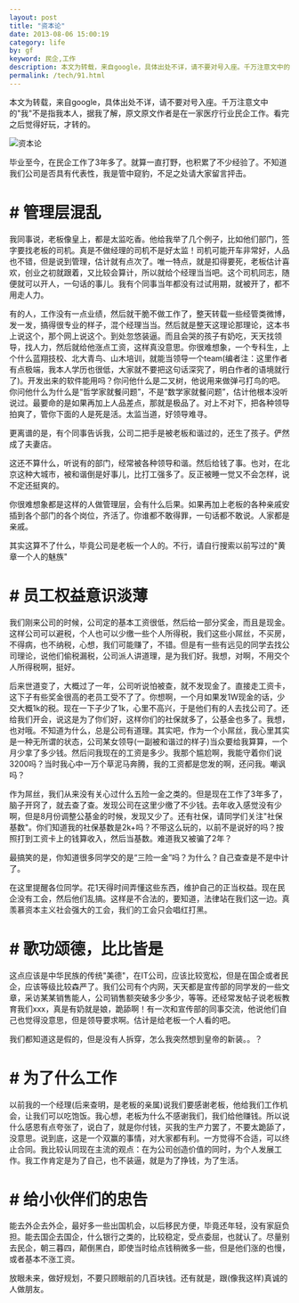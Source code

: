 ```yaml
---
layout: post
title: "资本论"
date: 2013-08-06 15:00:19
category: life
by: gf
keyword: 民企,工作
description: 本文为转载，来自google，具体出处不详，请不要对号入座。千万注意文中的&quot;我&quot;不是指我本人，据我了解，原文原文作者是在一家医疗行业民企工作。看完之后觉得好玩，才转的。毕业至今，在民
permalink: /tech/91.html
---
```

本文为转载，来自google，具体出处不详，请不要对号入座。千万注意文中的"我"不是指我本人，据我了解，原文原文作者是在一家医疗行业民企工作。看完之后觉得好玩，才转的。

![资本论][9ab3a55e806555f3dcc6fcaaaf7f4cc2.jpg]

毕业至今，在民企工作了3年多了。就算一直打野，也积累了不少经验了。不知道我们公司是否具有代表性，我是管中窥豹，不足之处请大家留言抨击。

# # 管理层混乱 ##

我同事说，老板像皇上，都是太监吃香。他给我举了几个例子，比如他们部门，签字要找老板的司机。真是不做经理的司机不是好太监！司机可能开车非常好，人品也不错，但是说到管理，估计就有点次了。唯一特点，就是扣得要死，老板估计喜欢，创业之初就跟着，又比较会算计，所以就给个经理当当吧。这个司机同志，随便就可以开人，一句话的事儿。我有个同事当年都没有过试用期，就被开了，都不用走人力。

有的人，工作没有一点业绩，然后就干脆不做工作了，整天转载一些经管类微博，发一发，搞得很专业的样子，混个经理当当。然后就是整天这理论那理论，这本书上说这个，那个网上说这个。到处忽悠装逼。而且会哭的孩子有奶吃，天天找领导，找人力，然后就给他涨点工资，这样真没意思。你很难想象，一个专科生，上个什么蓝翔技校、北大青鸟、山木培训，就能当领导一个team(编者注：这里作者有点极端，我本人学历也很低，大家就不要把这句话深究了，明白作者的语境就行了)。开发出来的软件能用吗？你问他什么是二叉树，他说用来做弹弓打鸟的吧。你问他什么为什么是“哲学家就餐问题”，不是“数学家就餐问题”，估计他根本没听说过。最要命的是如果再加上人品差点，那就是极品了。对上不对下，把各种领导拍爽了，管你下面的人是死是活。太监当道，好领导难寻。

更离谱的是，有个同事告诉我，公司二把手是被老板和谐过的，还生了孩子。俨然成了夫妻店。

这还不算什么，听说有的部门，经常被各种领导和谐。然后给钱了事。也对，在北京这种大城市，被和谐倒是好事儿，比打工强多了。反正被睡一觉又不会怎样，说不定还挺爽的。

你很难想象都是这样的人做管理层，会有什么后果。如果再加上老板的各种亲戚安插到各个部门的各个岗位，齐活了。你谁都不敢得罪，一句话都不敢说。人家都是亲戚。

其实这算不了什么，毕竟公司是老板一个人的。不行，请自行搜索以前写过的"黄章一个人的魅族"

# # 员工权益意识淡薄 ##

我们刚来公司的时候，公司定的基本工资很低，然后给一部分奖金，而且是现金。这样公司可以避税，个人也可以少缴一些个人所得税，我们这些小屌丝，不买房，不得病，也不纳税，心想，我们可能赚了，不错。但是有一些有远见的同学去找公司理论，说他们偷税漏税，公司派人讲道理，是为我们好。我想，对啊，不用交个人所得税啊，挺好。

后来世道变了，大概过了一年，公司听说怕被查，就不发现金了。直接走工资卡，这下子有些奖金很高的老员工受不了了。你想啊，一个月如果发1W现金的话，少交大概1k的税。现在一下子少了1k，心里不高兴，于是他们有的人去找公司了。还给我们开会，说这是为了你们好，这样你们的社保就多了，公基金也多了。我想，也对哦。不知道为什么，总是公司有道理。其实吧，作为一个小屌丝，我心里其实是一种无所谓的状态，公司某女领导(一副被和谐过的样子)当众要给我算算，一个月少拿了多少钱。然后问我现在的工资是多少。我那个尴尬啊，我能守着你们说3200吗？当时我心中一万个草泥马奔腾，我的工资都是您发的啊，还问我。嘲讽吗？

作为屌丝，我们从来没有关心过什么五险一金之类的。但是现在工作了3年多了，脑子开窍了，就去查了查。发现公司在这里少缴了不少钱。去年收入感觉没有少啊，但是8月份调整公基金的时候，发现又少了。还有社保，请同学们关注"社保基数"。你们知道我的社保基数是2k+吗？不带这么玩的，以前不是说好的吗？按照打到工资卡上的钱算收入，然后当基数。难道我又被骗了2年？

最搞笑的是，你知道很多同学交的是“三险一金”吗？为什么？自己查查是不是中计了。

在这里提醒各位同学。花1天得时间弄懂这些东西，维护自己的正当权益。现在民企没有工会，然后他们乱搞。这样是不合法的，要知道，法律站在我们这一边。真羡慕资本主义社会强大的工会，我们的工会只会唱红打黑。

# # 歌功颂德，比比皆是 ##

这点应该是中华民族的传统"美德"，在IT公司，应该比较宽松，但是在国企或者民企，应该等级比较森严了。我们公司有个内网，天天都是宣传部的同学发的一些文章，采访某某销售能人，公司销售额突破多少多少，等等。还经常发帖子说老板教育我们xxx，真是有奶就是娘，跪舔啊！有一次和宣传部的同事交流，他说他们自己也觉得没意思，但是领导要求啊。估计是给老板一个人看的吧。

我们都知道这是假的，但是没有人拆穿，怎么我突然想到皇帝的新装。。？

# # 为了什么工作 ##

以前我的一个经理(后来查明，是老板的亲属)说我们要感谢老板，他给我们工作机会，让我们可以吃饱饭。我心想，老板为什么不感谢我们，我们给他赚钱。所以说什么感恩有点夸张了，说白了，就是你付钱，买我的生产力罢了，不要太跪舔了，没意思。说到底，这是一个双赢的事情，对大家都有利。一方觉得不合适，可以终止合同。我比较认同现在主流的观点：在为公司创造价值的同时，为个人发展工作。我工作肯定是为了自己，也不装逼，就是为了挣钱，为了生活。

# # 给小伙伴们的忠告 ##

能去外企去外企，最好多一些出国机会，以后移民方便，毕竟还年轻，没有家庭负担。能去国企去国企，什么银行之类的，比较稳定，受点委屈，也就认了。尽量别去民企，朝三暮四，颠倒黑白，即使当时给点钱稍微多一些，但是他们涨的也慢，或者基本不涨工资。

放眼未来，做好规划，不要只顾眼前的几百块钱。还有就是，跟(像我这样)真诚的人做朋友。


[9ab3a55e806555f3dcc6fcaaaf7f4cc2.jpg]: http://www.gfzj.us/gfzjus_blog/tech/2014-10-22/9ab3a55e806555f3dcc6fcaaaf7f4cc2.jpg
